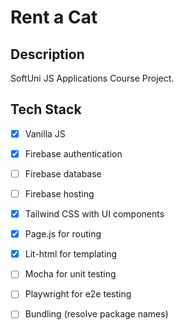 # Rent a Cat

## Description
SoftUni JS Applications Course Project. 

## Tech Stack
- [x] Vanilla JS
- [x] Firebase authentication
- [ ] Firebase database
- [ ] Firebase hosting
- [x] Tailwind CSS with UI components
- [x] Page.js for routing
- [x] Lit-html for templating
- [ ] Mocha for unit testing
- [ ] Playwright for e2e testing
- [ ] Bundling (resolve package names)

